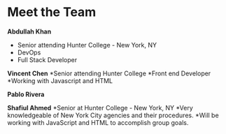 # Meet the Team

__Abdullah Khan__
* Senior attending Hunter College -  New York, NY
* DevOps
* Full Stack Developer


__Vincent Chen__
*Senior attending Hunter College
*Front end Developer
*Working with Javascript and HTML

__Pablo Rivera__

__Shafiul Ahmed__
*Senior at Hunter College - New York, NY
*Very knowledgeable of New York City agencies and their procedures.
*Will be working with JavaScript and HTML to accomplish group goals.
